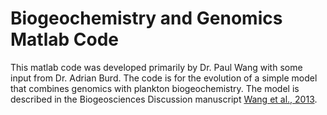 # Biogeochemistry and Genomics Matlab Code

This matlab code was developed primarily by Dr. Paul Wang with some input from Dr. Adrian Burd.
The code is for the evolution of a simple model that combines genomics with plankton biogeochemistry.
The model is described in the Biogeosciences Discussion manuscript [Wang et al., 2013](http://www.biogeosciences-discuss.net/bg-2012-636/).
